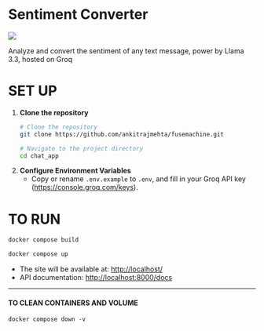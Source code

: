 # Sentiment Converter

<a target="_blank" href="https://cookiecutter-data-science.drivendata.org/">
    <img src="https://img.shields.io/badge/CCDS-Project%20template-328F97?logo=cookiecutter" />
</a>

Analyze and convert the sentiment of any text message, power by Llama 3.3, hosted on Groq

# SET UP

1. **Clone the repository**
    ```bash
    # Clone the repository
    git clone https://github.com/ankitrajmehta/fusemachine.git

    # Navigate to the project directory
    cd chat_app
    ```
2. **Configure Environment Variables**
   - Copy or rename `.env.example` to `.env`, and fill in your Groq API key (https://console.groq.com/keys).

# TO RUN

```bash
docker compose build
```

```bash
docker compose up
```


- The site will be available at: [http://localhost/](http://localhost/)
- API documentation: [http://localhost:8000/docs](http://localhost:8000/docs)

--------

#### TO CLEAN CONTAINERS AND VOLUME
```docker compose down -v```
